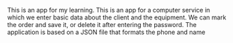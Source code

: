 This is an app for my learning. This is an app for a computer service in which we enter basic data about the client and the equipment. We can mark the order and save it, or delete it after entering the password. The application is based on a JSON file that formats the phone and name
